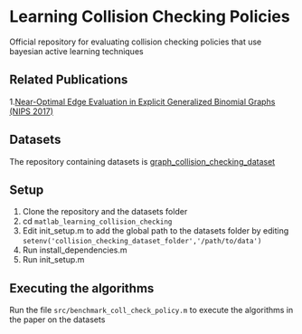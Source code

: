 # Learning Collision Checking Policies
Official repository for evaluating collision checking policies that use bayesian active learning techniques

## Related Publications
1.[Near-Optimal Edge Evaluation in Explicit Generalized Binomial Graphs (NIPS 2017)](https://arxiv.org/pdf/1706.09351.pdf)

## Datasets
The repository containing datasets is [graph_collision_checking_dataset](https://github.com/sanjibac/graph_collision_checking_dataset)

## Setup
1. Clone the repository and the datasets folder
2. cd `matlab_learning_collision_checking`
3. Edit init_setup.m to add the global path to the datasets folder by editing
`setenv('collision_checking_dataset_folder','/path/to/data')`
4. Run install_dependencies.m
5. Run init_setup.m

## Executing the algorithms

Run the file `src/benchmark_coll_check_policy.m` to execute the algorithms in the paper on the datasets
